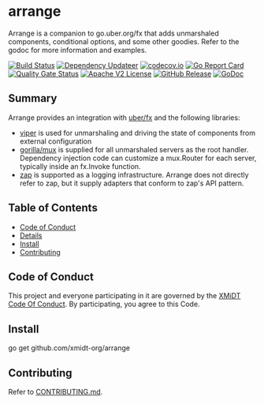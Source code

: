 # arrange

Arrange is a companion to go.uber.org/fx that adds unmarshaled components, conditional options, and some other goodies.  Refer to the godoc for more information and examples.

[![Build Status](https://github.com/xmidt-org/arrange/actions/workflows/ci.yml/badge.svg)](https://github.com/xmidt-org/arrange/actions/workflows/ci.yml)
[![Dependency Updateer](https://github.com/xmidt-org/arrange/actions/workflows/updater.yml/badge.svg)](https://github.com/xmidt-org/arrange/actions/workflows/updater.yml)
[![codecov.io](http://codecov.io/github/xmidt-org/arrange/coverage.svg?branch=main)](http://codecov.io/github/xmidt-org/arrange?branch=main)
[![Go Report Card](https://goreportcard.com/badge/github.com/xmidt-org/arrange)](https://goreportcard.com/report/github.com/xmidt-org/arrange)
[![Quality Gate Status](https://sonarcloud.io/api/project_badges/measure?project=xmidt-org_arrange&metric=alert_status)](https://sonarcloud.io/dashboard?id=xmidt-org_arrange)
[![Apache V2 License](http://img.shields.io/badge/license-Apache%20V2-blue.svg)](https://github.com/xmidt-org/arrange/blob/main/LICENSE)
[![GitHub Release](https://img.shields.io/github/release/xmidt-org/arrange.svg)](CHANGELOG.md)
[![GoDoc](https://pkg.go.dev/badge/github.com/xmidt-org/arrange)](https://pkg.go.dev/github.com/xmidt-org/arrange)

## Summary

Arrange provides an integration with [uber/fx](https://pkg.go.dev/go.uber.org/fx?tab=doc) and the following libraries:

- [viper](https://pkg.go.dev/github.com/spf13/viper?tab=doc) is used for unmarshaling and driving the state of components from external configuration
- [gorilla/mux](https://pkg.go.dev/github.com/gorilla/mux?tab=doc) is supplied for all unmarshaled servers as the root handler.  Dependency injection code can customize a mux.Router for each server, typically inside an fx.Invoke function.
- [zap](https://pkg.go.dev/go.uber.org/zap?tab=doc) is supported as a logging infrastructure.  Arrange does not directly refer to zap, but it supply adapters that conform to zap's API pattern.

## Table of Contents

- [Code of Conduct](#code-of-conduct)
- [Details](#details)
- [Install](#install)
- [Contributing](#contributing)

## Code of Conduct

This project and everyone participating in it are governed by the [XMiDT Code Of Conduct](https://xmidt.io/code_of_conduct/).
By participating, you agree to this Code.

## Install

go get github.com/xmidt-org/arrange

## Contributing

Refer to [CONTRIBUTING.md](CONTRIBUTING.md).
